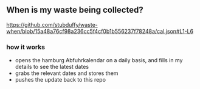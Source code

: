 ## When is my waste being collected?
  https://github.com/stubduffy/waste-when/blob/15a48a76cf98a236cc5f4cf0b1b556237f78248a/cal.json#L1-L6
  
  ### how it works
  - opens the hamburg Abfuhrkalendar on a daily basis, and fills in my details to see the latest dates
  - grabs the relevant dates and stores them
  - pushes the update back to this repo
  
